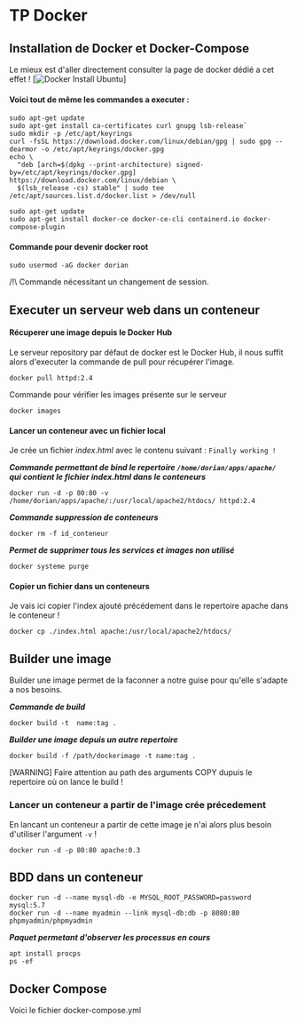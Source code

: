 # TP Docker

## Installation de Docker et Docker-Compose

Le mieux est d'aller directement consulter la page de docker dédié a cet effet !  [![Docker Install Ubuntu](https://docs.docker.com/engine/install/ubuntu/)]

#### Voici tout de même les commandes a executer :

```
sudo apt-get update
sudo apt-get install ca-certificates curl gnupg lsb-release`
sudo mkdir -p /etc/apt/keyrings
curl -fsSL https://download.docker.com/linux/debian/gpg | sudo gpg --dearmor -o /etc/apt/keyrings/docker.gpg
echo \
  "deb [arch=$(dpkg --print-architecture) signed-by=/etc/apt/keyrings/docker.gpg] https://download.docker.com/linux/debian \
  $(lsb_release -cs) stable" | sudo tee /etc/apt/sources.list.d/docker.list > /dev/null

sudo apt-get update
sudo apt-get install docker-ce docker-ce-cli containerd.io docker-compose-plugin
```

#### Commande pour devenir docker root
```sudo usermod -aG docker dorian```

/!\ Commande nécessitant un changement de session.

## Executer un serveur web dans un conteneur

#### Récuperer une image depuis le Docker Hub

Le serveur repository par défaut de docker est le Docker Hub, il nous suffit alors d'executer la commande de pull pour récupérer l'image.

```docker pull httpd:2.4```

Commande pour vérifier les images présente sur le serveur

```docker images```


#### Lancer un conteneur avec un fichier local 

Je crée un fichier *index.html* avec le contenu suivant : `Finally working !`


**_Commande permettant de bind le repertoire `/home/dorian/apps/apache/` qui contient le fichier *index.html* dans le conteneurs_**
```
docker run -d -p 80:80 -v /home/dorian/apps/apache/:/usr/local/apache2/htdocs/ httpd:2.4
```

**_Commande suppression de conteneurs_**
```
docker rm -f id_conteneur
```

**_Permet de supprimer tous les services et images non utilisé_**
```
docker systeme purge
```


#### Copier un fichier dans un conteneurs

Je vais ici copier l'index ajouté précédement dans le repertoire apache dans le conteneur ! 

```docker cp ./index.html apache:/usr/local/apache2/htdocs/```


## Builder une image


Builder une image permet de la faconner a notre guise pour qu'elle s'adapte a nos besoins.

**_Commande de build_**
```
docker build -t  name:tag .
```

**_Builder une image depuis un autre repertoire_**
```
docker build -f /path/dockerimage -t name:tag .
```

[WARNING] Faire attention au path des arguments COPY dupuis le repertoire où on lance le build !

### Lancer un conteneur a partir de l'image crée précedement

En lancant un conteneur a partir de cette image je n'ai alors plus besoin d'utiliser l'argument `-v` !
```
docker run -d -p 80:80 apache:0.3
```

## BDD dans un conteneur
```
docker run -d --name mysql-db -e MYSQL_ROOT_PASSWORD=password mysql:5.7
docker run -d --name myadmin --link mysql-db:db -p 8080:80 phpmyadmin/phpmyadmin
```

**_Paquet permetant d'observer les processus en cours_**
```
apt install procps
ps -ef
```

## Docker Compose

Voici le fichier docker-compose.yml 


